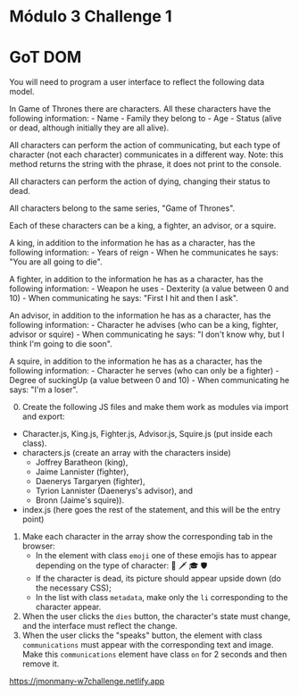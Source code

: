 # Módulo 3 Challenge 1

# GoT DOM

You will need to program a user interface to reflect the following data model.

In Game of Thrones there are characters. All these characters have the following information: - Name - Family they belong to - Age - Status (alive or dead, although initially they are all alive).

All characters can perform the action of communicating, but each type of character (not each character) communicates in a different way. Note: this method returns the string with the phrase, it does not print to the console.

All characters can perform the action of dying, changing their status to dead.

All characters belong to the same series, "Game of Thrones".

Each of these characters can be a king, a fighter, an advisor, or a squire.

A king, in addition to the information he has as a character, has the following information: - Years of reign - When he communicates he says: "You are all going to die".

A fighter, in addition to the information he has as a character, has the following information: - Weapon he uses - Dexterity (a value between 0 and 10) - When communicating he says: "First I hit and then I ask".

An advisor, in addition to the information he has as a character, has the following information: - Character he advises (who can be a king, fighter, advisor or squire) - When communicating he says: "I don't know why, but I think I'm going to die soon".

A squire, in addition to the information he has as a character, has the following information: - Character he serves (who can only be a fighter) - Degree of suckingUp (a value between 0 and 10) - When communicating he says: "I'm a loser".

0. Create the following JS files and make them work as modules via import and export:

-   Character.js, King.js, Fighter.js, Advisor.js, Squire.js (put inside each class).
-   characters.js (create an array with the characters inside)
    -   Joffrey Baratheon (king),
    -   Jaime Lannister (fighter),
    -   Daenerys Targaryen (fighter),
    -   Tyrion Lannister (Daenerys's advisor), and
    -   Bronn (Jaime's squire)).
-   index.js (here goes the rest of the statement, and this will be the entry point)

1. Make each character in the array show the corresponding tab in the browser:
    - In the element with class `emoji` one of these emojis has to appear depending on the type of character: 👑 🗡 🎓 🛡
    - If the character is dead, its picture should appear upside down (do the necessary CSS);
    - In the list with class `metadata`, make only the `li` corresponding to the character appear.
2. When the user clicks the `dies` button, the character's state must change, and the interface must reflect the change.
3. When the user clicks the "speaks" button, the element with class `communications` must appear with the corresponding text and image. Make this `communications` element have class `on` for 2 seconds and then remove it.

https://jmonmany-w7challenge.netlify.app
